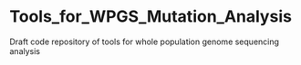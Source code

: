 # Tools_for_WPGS_Mutation_Analysis
Draft code repository of tools for whole population genome sequencing analysis 
